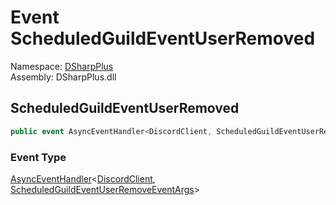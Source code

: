 # Event ScheduledGuildEventUserRemoved

Namespace: [DSharpPlus](DSharpPlus.md)  
Assembly: DSharpPlus.dll

## <a id="DSharpPlus_DiscordShardedClient_ScheduledGuildEventUserRemoved"></a>ScheduledGuildEventUserRemoved

```csharp
public event AsyncEventHandler<DiscordClient, ScheduledGuildEventUserRemoveEventArgs> ScheduledGuildEventUserRemoved
```

### Event Type

[AsyncEventHandler](DSharpPlus.AsyncEvents.AsyncEventHandler\-2.md)<[DiscordClient](DSharpPlus.DiscordClient.md), [ScheduledGuildEventUserRemoveEventArgs](DSharpPlus.EventArgs.ScheduledGuildEventUserRemoveEventArgs.md)\>

